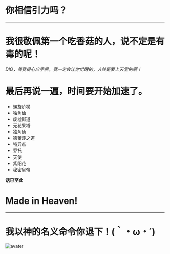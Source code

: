 # 你相信引力吗？

--- 
# 我很敬佩第一个吃香菇的人，说不定是有毒的呢！

*DIO，等我得心应手后，我一定会让你觉醒的，人终是要上天堂的啊！*

# 最后再说一遍，时间要开始加速了。

- 螺旋阶梯
- 独角仙
- 废墟街道
- 无花果塔
- 独角仙
- 德蕾莎之道
- 特异点
- 乔托
- 天使
- 紫阳花
- 秘密皇帝

**话已至此**

# Made in Heaven!
---
# 我以神的名义命令你退下！(｀・ω・´)

![avater](/images/avater.png)